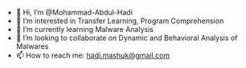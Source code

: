 - 👋 Hi, I’m @Mohammad-Abdul-Hadi
- 👀 I’m interested in Transfer Learning, Program Comprehension
- 🌱 I’m currently learning Malware Analysis
- 💞️ I’m looking to collaborate on Dynamic and Behavioral Analysis of Malwares
- 📫 How to reach me: hadi.mashuk@gmail.com

<!---
Mohammad-Abdul-Hadi/Mohammad-Abdul-Hadi is a ✨ special ✨ repository because its `README.md` (this file) appears on your GitHub profile.
You can click the Preview link to take a look at your changes.
--->
